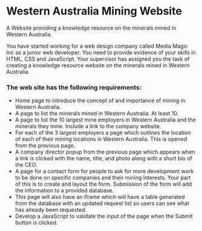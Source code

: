 # Western Australia Mining Website
A Website providing a knowledge resource on the minerals mined in Western Australia.

You have started working for a web design company called Media Magic Inc as a junior web developer. You need to provide evidence of your skills in HTML, CSS and JavaScript.
Your supervisor has assigned you the task of creating a knowledge resource website on the minerals mined in Western Australia. 

### The web site has the following requirements:

* Home page to introduce the concept of and importance of mining in Western Australia. 
* A page to list the minerals mined in Western Australia. At least 10. 
* A page to list the 10 largest mine employers in Western Australia and the minerals they mine. Include a link to the company website. 
* For each of the 3 largest employers a page which outlines the location of each of their mining locations in Western Australia. This is opened from the previous page. 
* A company director popup from the previous page which appears when a link is clicked with the name, title, and photo along with a short bio of the CEO. 
* A page for a contact form for people to ask for more development work to be done on specific companies and their mining interests. Your part of this is to create and layout the form. Submission of the form will add the information to a provided database. 
* This page will also have an iframe which will have a table generated from the database with an updated request list so users can see what has already been requested. 
* Develop a JavaScript to validate the input of the page when the Submit button is clicked.

